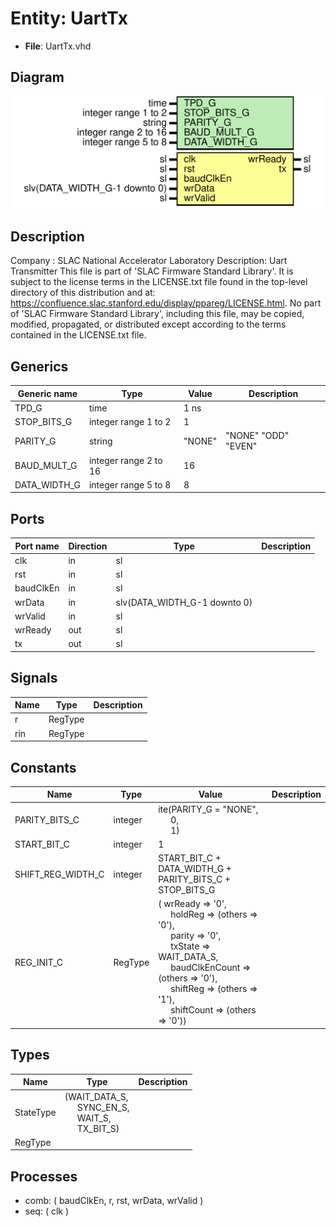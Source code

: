 # Entity: UartTx

- **File**: UartTx.vhd
## Diagram

![Diagram](UartTx.svg "Diagram")
## Description

Company    : SLAC National Accelerator Laboratory
Description: Uart Transmitter
This file is part of 'SLAC Firmware Standard Library'.
It is subject to the license terms in the LICENSE.txt file found in the
top-level directory of this distribution and at:
   https://confluence.slac.stanford.edu/display/ppareg/LICENSE.html.
No part of 'SLAC Firmware Standard Library', including this file,
may be copied, modified, propagated, or distributed except according to
the terms contained in the LICENSE.txt file.
## Generics

| Generic name | Type                  | Value  | Description         |
| ------------ | --------------------- | ------ | ------------------- |
| TPD_G        | time                  | 1 ns   |                     |
| STOP_BITS_G  | integer range 1 to 2  | 1      |                     |
| PARITY_G     | string                | "NONE" | "NONE" "ODD" "EVEN" |
| BAUD_MULT_G  | integer range 2 to 16 | 16     |                     |
| DATA_WIDTH_G | integer range 5 to 8  | 8      |                     |
## Ports

| Port name | Direction | Type                         | Description |
| --------- | --------- | ---------------------------- | ----------- |
| clk       | in        | sl                           |             |
| rst       | in        | sl                           |             |
| baudClkEn | in        | sl                           |             |
| wrData    | in        | slv(DATA_WIDTH_G-1 downto 0) |             |
| wrValid   | in        | sl                           |             |
| wrReady   | out       | sl                           |             |
| tx        | out       | sl                           |             |
## Signals

| Name | Type    | Description |
| ---- | ------- | ----------- |
| r    | RegType |             |
| rin  | RegType |             |
## Constants

| Name              | Type    | Value                                                                                                                                                                                                                                                                                                                                                                                                                                                                                         | Description |
| ----------------- | ------- | --------------------------------------------------------------------------------------------------------------------------------------------------------------------------------------------------------------------------------------------------------------------------------------------------------------------------------------------------------------------------------------------------------------------------------------------------------------------------------------------- | ----------- |
| PARITY_BITS_C     | integer |  ite(PARITY_G = "NONE",<br><span style="padding-left:20px"> 0,<br><span style="padding-left:20px"> 1)                                                                                                                                                                                                                                                                                                                                                                                         |             |
| START_BIT_C       | integer |  1                                                                                                                                                                                                                                                                                                                                                                                                                                                                                            |             |
| SHIFT_REG_WIDTH_C | integer |  START_BIT_C + DATA_WIDTH_G + PARITY_BITS_C + STOP_BITS_G                                                                                                                                                                                                                                                                                                                                                                                                                                     |             |
| REG_INIT_C        | RegType |  (       wrReady        => '0',<br><span style="padding-left:20px">       holdReg        => (others => '0'),<br><span style="padding-left:20px">       parity         => '0',<br><span style="padding-left:20px">       txState        => WAIT_DATA_S,<br><span style="padding-left:20px">       baudClkEnCount => (others => '0'),<br><span style="padding-left:20px">       shiftReg       => (others => '1'),<br><span style="padding-left:20px">       shiftCount     => (others => '0')) |             |
## Types

| Name      | Type                                                                                                                                                    | Description |
| --------- | ------------------------------------------------------------------------------------------------------------------------------------------------------- | ----------- |
| StateType | (WAIT_DATA_S,<br><span style="padding-left:20px"> SYNC_EN_S,<br><span style="padding-left:20px"> WAIT_S,<br><span style="padding-left:20px"> TX_BIT_S)  |             |
| RegType   |                                                                                                                                                         |             |
## Processes
- comb: ( baudClkEn, r, rst, wrData, wrValid )
- seq: ( clk )
